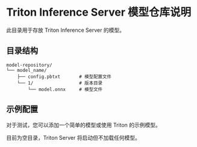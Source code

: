 # Triton Inference Server 模型仓库说明

此目录用于存放 Triton Inference Server 的模型。

## 目录结构
```
model-repository/
└── model_name/
    ├── config.pbtxt       # 模型配置文件
    └── 1/                 # 版本目录
        └── model.onnx     # 模型文件
```

## 示例配置

对于测试，您可以添加一个简单的模型或使用 Triton 的示例模型。

目前为空目录，Triton Server 将启动但不加载任何模型。

